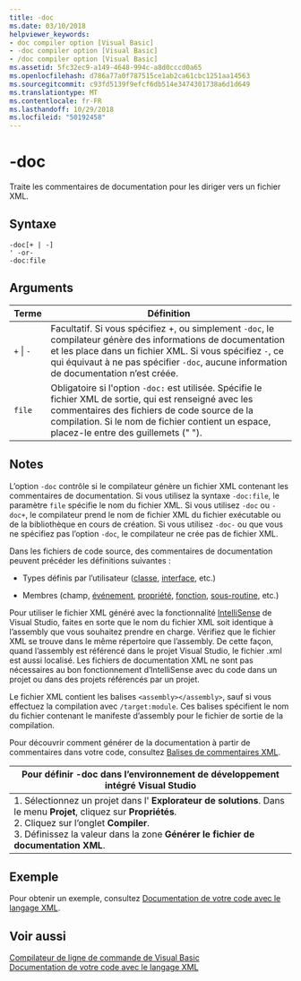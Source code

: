 ```yaml
---
title: -doc
ms.date: 03/10/2018
helpviewer_keywords:
- doc compiler option [Visual Basic]
- -doc compiler option [Visual Basic]
- /doc compiler option [Visual Basic]
ms.assetid: 5fc32ec9-a149-4648-994c-a8d0cccd0a65
ms.openlocfilehash: d786a77a0f787515ce1ab2ca61cbc1251aa14563
ms.sourcegitcommit: c93fd5139f9efcf6db514e3474301738a6d1d649
ms.translationtype: MT
ms.contentlocale: fr-FR
ms.lasthandoff: 10/29/2018
ms.locfileid: "50192458"
---
```

# <a name="-doc"></a>-doc
Traite les commentaires de documentation pour les diriger vers un fichier XML.  
  
## <a name="syntax"></a>Syntaxe  
  
```  
-doc[+ | -]  
' -or-  
-doc:file  
```  
  
## <a name="arguments"></a>Arguments  
  
|Terme|Définition|  
|---|---|  
|`+` &#124; `-`|Facultatif. Si vous spécifiez +, ou simplement `-doc`, le compilateur génère des informations de documentation et les place dans un fichier XML. Si vous spécifiez `-`, ce qui équivaut à ne pas spécifier `-doc`, aucune information de documentation n’est créée.|  
|`file`|Obligatoire si l'option `-doc:` est utilisée. Spécifie le fichier XML de sortie, qui est renseigné avec les commentaires des fichiers de code source de la compilation. Si le nom de fichier contient un espace, placez-le entre des guillemets (" ").|  
  
## <a name="remarks"></a>Notes  
 L’option `-doc` contrôle si le compilateur génère un fichier XML contenant les commentaires de documentation. Si vous utilisez la syntaxe `-doc:file`, le paramètre `file` spécifie le nom du fichier XML. Si vous utilisez `-doc` ou `-doc+`, le compilateur prend le nom de fichier XML du fichier exécutable ou de la bibliothèque en cours de création. Si vous utilisez `-doc-` ou que vous ne spécifiez pas l’option `-doc`, le compilateur ne crée pas de fichier XML.  
  
 Dans les fichiers de code source, des commentaires de documentation peuvent précéder les définitions suivantes :  
  
-   Types définis par l’utilisateur ([classe](../../../visual-basic/language-reference/statements/class-statement.md), [interface](../../../visual-basic/language-reference/statements/interface-statement.md), etc.)  
  
-   Membres (champ, [événement](../../../visual-basic/language-reference/statements/event-statement.md), [propriété](../../../visual-basic/language-reference/statements/property-statement.md), [fonction](../../../visual-basic/language-reference/statements/function-statement.md), [sous-routine](../../../visual-basic/language-reference/statements/sub-statement.md), etc.)  
  
 Pour utiliser le fichier XML généré avec la fonctionnalité [IntelliSense](/visualstudio/ide/using-intellisense) de Visual Studio, faites en sorte que le nom du fichier XML soit identique à l’assembly que vous souhaitez prendre en charge. Vérifiez que le fichier XML se trouve dans le même répertoire que l’assembly. De cette façon, quand l’assembly est référencé dans le projet Visual Studio, le fichier .xml est aussi localisé. Les fichiers de documentation XML ne sont pas nécessaires au bon fonctionnement d’IntelliSense avec du code dans un projet ou dans des projets référencés par un projet.  
  
 Le fichier XML contient les balises `<assembly></assembly>`, sauf si vous effectuez la compilation avec `/target:module`. Ces balises spécifient le nom du fichier contenant le manifeste d’assembly pour le fichier de sortie de la compilation.  
  
 Pour découvrir comment générer de la documentation à partir de commentaires dans votre code, consultez [Balises de commentaires XML](../../../visual-basic/language-reference/xmldoc/index.md).  
  
|Pour définir -doc dans l’environnement de développement intégré Visual Studio|  
|---|  
|1.  Sélectionnez un projet dans l' **Explorateur de solutions**. Dans le menu **Projet**, cliquez sur **Propriétés**. <br />2.  Cliquez sur l’onglet **Compiler**.<br />3.  Définissez la valeur dans la zone **Générer le fichier de documentation XML**.|  
  
## <a name="example"></a>Exemple  
 Pour obtenir un exemple, consultez [Documentation de votre code avec le langage XML](../../../visual-basic/programming-guide/program-structure/documenting-your-code-with-xml.md).  
  
## <a name="see-also"></a>Voir aussi  
 [Compilateur de ligne de commande de Visual Basic](../../../visual-basic/reference/command-line-compiler/index.md)  
 [Documentation de votre code avec le langage XML](../../../visual-basic/programming-guide/program-structure/documenting-your-code-with-xml.md)
